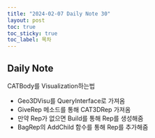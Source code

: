 ```yaml
---
title: "2024-02-07 Daily Note 30"
layout: post
toc: true
toc_sticky: true
toc_label: 목차
---
```


## Daily Note

CATBody를 Visualization하는법
- Geo3DVisu를 QueryInterface로 가져옴
- GiveRep 메소드를 통해 CAT3DRep 가져옴
- 만약 Rep가 없으면 Build를 통해 Rep를 생성해줌
- BagRep의 AddChild 함수를 통해 Rep를 추가해줌